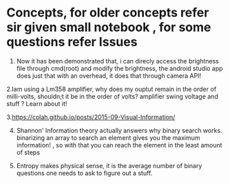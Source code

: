# Concepts, for older concepts refer sir given small notebook , for some questions refer Issues
1. Now it has been demonstrated that, i can direcly access the brightness file through cmd(root) and modify the brightness, the android studio app does just that with an overhead, it does that through camera API!

2.Iam using a Lm358 amplifier, why does my ouptut remain in the order of milli-volts, shouldn;t it be in the order of volts? amplifier swing voltage and stuff ? Learn about it!

3.https://colah.github.io/posts/2015-09-Visual-Information/

4. Shannon' Information theory actually answers why binary search works. binarizing an array to search an element gives you the maximum information! , so with that you can reach the element in the least amount of steps

5. Entropy makes physical sense, it is the average number of binary questions one needs to ask to figure out a stuff.
